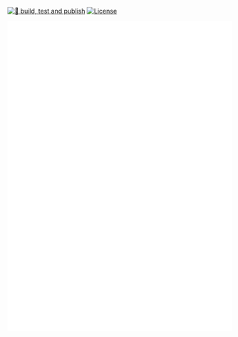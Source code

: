 [![🚀 build, test and publish](https://github.com/jellycat-js/jellycat/actions/workflows/publish.yml/badge.svg?branch=master)](https://github.com/jellycat-js/jellycat/actions/workflows/publish.yml)
[![License](https://img.shields.io/npm/l/express.svg)](https://github.com/arminbro/generate-react-cli/blob/master/LICENSE)

<p align="center"> 
  <img src="https://raw.githubusercontent.com/jellycat-js/jellycat-cli/master/docs/assets/jellycat.svg?raw=true"/>
</p>